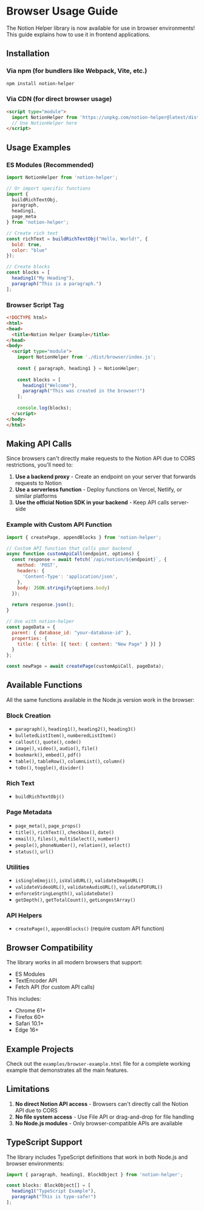 # Browser Usage Guide

The Notion Helper library is now available for use in browser environments! This guide explains how to use it in frontend applications.

## Installation

### Via npm (for bundlers like Webpack, Vite, etc.)

```bash
npm install notion-helper
```

### Via CDN (for direct browser usage)

```html
<script type="module">
  import NotionHelper from 'https://unpkg.com/notion-helper@latest/dist/browser/index.js';
  // Use NotionHelper here
</script>
```

## Usage Examples

### ES Modules (Recommended)

```javascript
import NotionHelper from 'notion-helper';

// Or import specific functions
import { 
  buildRichTextObj, 
  paragraph, 
  heading1, 
  page_meta 
} from 'notion-helper';

// Create rich text
const richText = buildRichTextObj("Hello, World!", {
  bold: true,
  color: "blue"
});

// Create blocks
const blocks = [
  heading1("My Heading"),
  paragraph("This is a paragraph.")
];
```

### Browser Script Tag

```html
<!DOCTYPE html>
<html>
<head>
  <title>Notion Helper Example</title>
</head>
<body>
  <script type="module">
    import NotionHelper from './dist/browser/index.js';
    
    const { paragraph, heading1 } = NotionHelper;
    
    const blocks = [
      heading1("Welcome"),
      paragraph("This was created in the browser!")
    ];
    
    console.log(blocks);
  </script>
</body>
</html>
```

## Making API Calls

Since browsers can't directly make requests to the Notion API due to CORS restrictions, you'll need to:

1. **Use a backend proxy** - Create an endpoint on your server that forwards requests to Notion
2. **Use a serverless function** - Deploy functions on Vercel, Netlify, or similar platforms
3. **Use the official Notion SDK in your backend** - Keep API calls server-side

### Example with Custom API Function

```javascript
import { createPage, appendBlocks } from 'notion-helper';

// Custom API function that calls your backend
async function customApiCall(endpoint, options) {
  const response = await fetch(`/api/notion/${endpoint}`, {
    method: 'POST',
    headers: {
      'Content-Type': 'application/json',
    },
    body: JSON.stringify(options.body)
  });
  
  return response.json();
}

// Use with notion-helper
const pageData = {
  parent: { database_id: "your-database-id" },
  properties: {
    title: { title: [{ text: { content: "New Page" } }] }
  }
};

const newPage = await createPage(customApiCall, pageData);
```

## Available Functions

All the same functions available in the Node.js version work in the browser:

### Block Creation
- `paragraph()`, `heading1()`, `heading2()`, `heading3()`
- `bulletedListItem()`, `numberedListItem()`
- `callout()`, `quote()`, `code()`
- `image()`, `video()`, `audio()`, `file()`
- `bookmark()`, `embed()`, `pdf()`
- `table()`, `tableRow()`, `columnList()`, `column()`
- `toDo()`, `toggle()`, `divider()`

### Rich Text
- `buildRichTextObj()`

### Page Metadata
- `page_meta()`, `page_props()`
- `title()`, `richText()`, `checkbox()`, `date()`
- `email()`, `files()`, `multiSelect()`, `number()`
- `people()`, `phoneNumber()`, `relation()`, `select()`
- `status()`, `url()`

### Utilities
- `isSingleEmoji()`, `isValidURL()`, `validateImageURL()`
- `validateVideoURL()`, `validateAudioURL()`, `validatePDFURL()`
- `enforceStringLength()`, `validateDate()`
- `getDepth()`, `getTotalCount()`, `getLongestArray()`

### API Helpers
- `createPage()`, `appendBlocks()` (require custom API function)

## Browser Compatibility

The library works in all modern browsers that support:
- ES Modules
- TextEncoder API
- Fetch API (for custom API calls)

This includes:
- Chrome 61+
- Firefox 60+
- Safari 10.1+
- Edge 16+

## Example Projects

Check out the `examples/browser-example.html` file for a complete working example that demonstrates all the main features.

## Limitations

1. **No direct Notion API access** - Browsers can't directly call the Notion API due to CORS
2. **No file system access** - Use File API or drag-and-drop for file handling
3. **No Node.js modules** - Only browser-compatible APIs are available

## TypeScript Support

The library includes TypeScript definitions that work in both Node.js and browser environments:

```typescript
import { paragraph, heading1, BlockObject } from 'notion-helper';

const blocks: BlockObject[] = [
  heading1("TypeScript Example"),
  paragraph("This is type-safe!")
];
``` 
